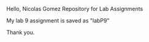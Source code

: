 Hello,
Nicolas Gomez Repository for Lab Assignments

My lab 9 assignment is saved as "labP9" 

Thank you.
